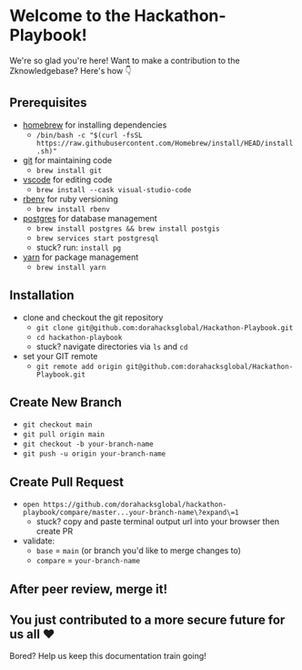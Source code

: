 # Welcome to the Hackathon-Playbook!
We're so glad you're here! Want to make a contribution to the Zknowledgebase?
Here's how 👇
## Prerequisites
* [homebrew](http://brew.sh/) for installing dependencies
  - `/bin/bash -c "$(curl -fsSL https://raw.githubusercontent.com/Homebrew/install/HEAD/install.sh)"`
* [git](https://git-scm.com/) for maintaining code
  - `brew install git`
* [vscode](https://code.visualstudio.com/Download) for editing code
  - `brew install --cask visual-studio-code`
* [rbenv](https://github.com/rbenv/rbenv) for ruby versioning
  -  `brew install rbenv`
* [postgres](https://www.postgresql.org/) for database management
  - `brew install postgres && brew install postgis`
   - `brew services start postgresql`
    - stuck? run: `install pg`
* [yarn](https://yarnpkg.com) for package management
  - `brew install yarn`
## Installation
* clone and checkout the git repository
  - `git clone git@github.com:dorahacksglobal/Hackathon-Playbook.git`
  - `cd hackathon-playbook`
   - stuck? navigate directories via `ls` and `cd`
* set your GIT remote
  - `git remote add origin git@github.com:dorahacksglobal/Hackathon-Playbook.git`
## Create New Branch
- `git checkout main`
- `git pull origin main`
- `git checkout -b your-branch-name`
- `git push -u origin your-branch-name`
## Create Pull Request
* `open https://github.com/dorahacksglobal/hackathon-playbook/compare/master...your-branch-name\?expand\=1`
  - stuck? copy and paste terminal output url into your browser then create PR
* validate:
  - `base` = `main` (or branch you'd like to merge changes to)
  - `compare` = `your-branch-name`

## After peer review, merge it!
## You just contributed to a more secure future for us all ❤️

Bored? Help us keep this documentation train going!
